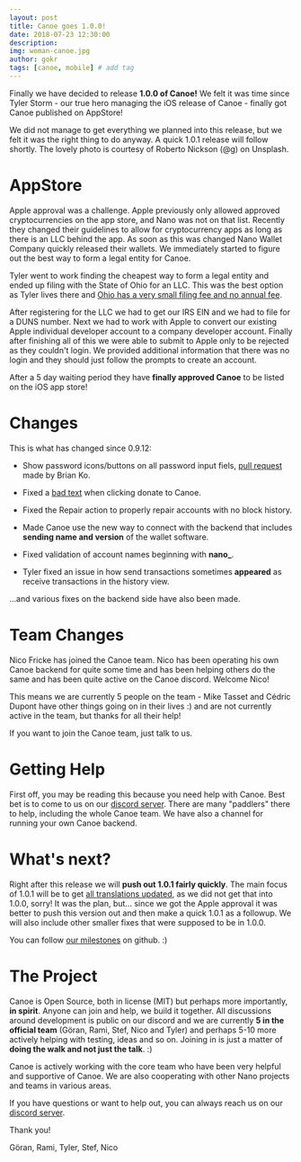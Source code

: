 ```yaml
---
layout: post
title: Canoe goes 1.0.0!
date: 2018-07-23 12:30:00
description: 
img: woman-canoe.jpg  
author: gokr
tags: [canoe, mobile] # add tag
---
```

Finally we have decided to release **1.0.0 of Canoe!** We felt it was time since Tyler Storm - our true hero managing the iOS release of Canoe - finally got Canoe published on AppStore!

<!--more-->

We did not manage to get everything we planned into this release, but we felt it was the right thing to do anyway. A quick 1.0.1 release will follow shortly. The lovely photo is courtesy of Roberto Nickson (@g) on Unsplash.

# AppStore
Apple approval was a challenge. Apple previously only allowed approved cryptocurrencies on the app store, and Nano was not on that list. Recently they changed their guidelines to allow for cryptocurrency apps as long as there is an LLC behind the app. As soon as this was changed Nano Wallet Company quickly released their wallets. We immediately started to figure out the best way to form a legal entity for Canoe.

Tyler went to work finding the cheapest way to form a legal entity and ended up filing with the State of Ohio for an LLC. This was the best option as Tyler lives there and [Ohio has a very small filing fee and no annual fee](https://www.llcuniversity.com/llc-annual-fees-by-state/).

After registering for the LLC we had to get our IRS EIN and we had to file for a DUNS number. Next we had to work with Apple to convert our existing Apple individual developer account to a company developer account. Finally after finishing all of this we were able to submit to Apple only to be rejected as they couldn't login. We provided additional information that there was no login and they should just follow the prompts to create an account.

After a 5 day waiting period they have **finally approved Canoe** to be listed on the iOS app store!

# Changes
This is what has changed since 0.9.12:

* Show password icons/buttons on all password input fiels, [pull request](https://github.com/getcanoe/canoe/pull/288) made by Brian Ko.

* Fixed a [bad text](https://github.com/getcanoe/canoe/issues/283) when clicking donate to Canoe.

* Fixed the Repair action to properly repair accounts with no block history.

* Made Canoe use the new way to connect with the backend that includes **sending name and version** of the wallet software.

* Fixed validation of account names beginning with **nano_**.

* Tyler fixed an issue in how send transactions sometimes **appeared** as receive transactions in the history view.

...and various fixes on the backend side have also been made.

# Team Changes
Nico Fricke has joined the Canoe team. Nico has been operating his own Canoe backend for quite some time and has been helping others do the same and has been quite active on the Canoe discord. Welcome Nico!

This means we are currently 5 people on the team - Mike Tasset and Cédric Dupont have other things going on in their lives :) and are not currently active in the team, but thanks for all their help!

If you want to join the Canoe team, just talk to us.

# Getting Help
First off, you may be reading this because you need help with Canoe. Best bet is to come to us on our [discord server](https://discord.gg/ecVcJM3). There are many "paddlers" there to help, including the whole Canoe team. We have also a channel for running your own Canoe backend.

# What's next?
Right after this release we will **push out 1.0.1 fairly quickly**. The main focus of 1.0.1 will be to get [all translations updated](https://poeditor.com/join/project/cnSZa85DRN), as we did not get that into 1.0.0, sorry! It was the plan, but... since we got the Apple approval it was better to push this version out and then make a quick 1.0.1 as a followup. We will also include other smaller fixes that were supposed to be in 1.0.0.

You can follow [our milestones](https://github.com/getcanoe/canoe/milestones/Canoe%201.0.1) on github. :)

# The Project
Canoe is Open Source, both in license (MIT) but perhaps more importantly, **in spirit**. Anyone can join and help, we build it together. All discussions around development is public on our discord and we are currently **5 in the official team** (Göran, Rami, Stef, Nico and Tyler) and perhaps 5-10 more actively helping with testing, ideas and so on. Joining in is just a matter of **doing the walk and not just the talk**. :)

Canoe is actively working with the core team who have been very helpful and supportive of Canoe. We are also cooperating with other Nano projects and teams in various areas.

If you have questions or want to help out, you can always reach us on our [discord server](https://discord.gg/ecVcJM3).

Thank you!

Göran, Rami, Tyler, Stef, Nico